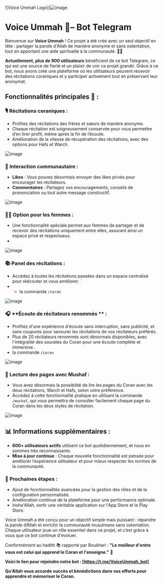 ![Voice Ummah Logo](![image](https://github.com/user-attachments/assets/35b9b064-8ec2-402e-856c-f6f086ceb06e)


# Voice Ummah 🕌– Bot Telegram

Bienvenue sur **Voice Ummah** ! Ce projet a été créé avec un seul objectif en tête : partager la parole d'Allah de manière anonyme et sans ostentation, tout en apportant une aide spirituelle à la communauté. 🙏🏽

**Actuellement, plus de 900 utilisateurs** bénéficient de ce bot Telegram, ce qui est une source de fierté et un plaisir de voir ce projet grandir. Grâce à ce bot, nous avons créé une plateforme où les utilisateurs peuvent recevoir des récitations coraniques et y participer activement tout en préservant leur anonymat.




## Fonctionnalités principales 🔧 :


### 🎙️ **Récitations coraniques** :
- Profitez des récitations des frères et sœurs de manière anonyme.
- Chaque récitation est soigneusement conservée pour vous permettre d’en tirer profit, même après la fin de l’écoute.
- Amélioration de la vitesse de récupération des récitations, avec des options pour Hafs et Warch.


![image](https://github.com/user-attachments/assets/38928878-8de9-4d98-b8e0-01f3ae6e4cc4)

### 💬 **Interaction communautaire** :
- **Likes** : Vous pouvez désormais envoyer des likes privés pour encourager les récitateurs.
- **Commentaires** : Partagez vos encouragements, conseils de prononciation ou tout autre message constructif.

![image](https://github.com/user-attachments/assets/0fc57bf4-96e7-4c9b-98c4-fd4fb48a78c9)

### 🧕🏼 **Option pour les femmes** :
- Une fonctionnalité spéciale permet aux femmes de partager et de recevoir des récitations uniquement entre elles, assurant ainsi un espace privé et respectueux.
- 
![image](https://github.com/user-attachments/assets/d6b3ac03-6848-4dc3-a6fa-8714e5dfcaf3)

### 📚 **Panel des récitations** :
- Accédez à toutes les récitations passées dans un espace centralisé pour réécouter et vous améliorer. `
- - la commande `/coran`

![image](https://github.com/user-attachments/assets/cbbe6828-5771-4463-89fd-363c3c73aad2)


### 🎧 **Écoute de récitateurs renommés  ** :

- Profitez d'une expérience d'écoute sans interruption, sans publicité, et sans coupures pour savourer les récitations de vos récitateurs préférés.
- Plus de 20 récitateurs renommés sont désormais disponibles, avec l'intégralité des sourates du Coran pour une écoute complète et immersive .
- la commande `/coran`
  
![image](https://github.com/user-attachments/assets/133395fe-62df-45cc-aa42-66bad35957bf)


### 📖 **Lecture des pages avec Mushaf** :

- Vous avez désormais la possibilité de lire les pages du Coran avec les deux récitations, Warch et Hafs, selon votre préférence.
- Accédez à cette fonctionnalité pratique en utilisant la commande `/mushaf`, qui vous permettra de consulter facilement chaque page du Coran dans les deux styles de récitation.
  
![image](https://github.com/user-attachments/assets/afbd44ae-3597-46c5-a005-828645b6e8b4)

  
## 📊 Informations supplémentaires :
- **600+ utilisateurs actifs** utilisent ce bot quotidiennement, et nous en sommes très reconnaissants.
- **Mise à jour continue** : Chaque nouvelle fonctionnalité est pensée pour améliorer l’expérience utilisateur et pour mieux respecter les normes de la communauté.


### 🚀 **Prochaines étapes** :
- Ajout de fonctionnalités avancées pour la gestion des rôles et de la configuration personnalisée.
- Amélioration continue de la plateforme pour une performance optimale.
- Insha'Allah, sortir une véritable application sur l'App Store et le Play Store.



Voice Ummah a été conçu pour un objectif simple mais puissant : répandre la parole d’Allah et enrichir la communauté musulmane sans ostentation. Chaque utilisateur joue un rôle essentiel dans ce projet, et c’est grâce à vous que ce bot continue d'évoluer.

Conformément au hadith 📚 rapporté par Boukhari :
**"Le meilleur d'entre vous est celui qui apprend le Coran et l'enseigne."** 🕌

**Voici le lien pour rejoindre notre bot : [https://t.me/VoiceUmmah_bot]**  

**Qu'Allah vous accorde succès et bénédictions dans vos efforts pour apprendre et mémoriser le Coran.**


